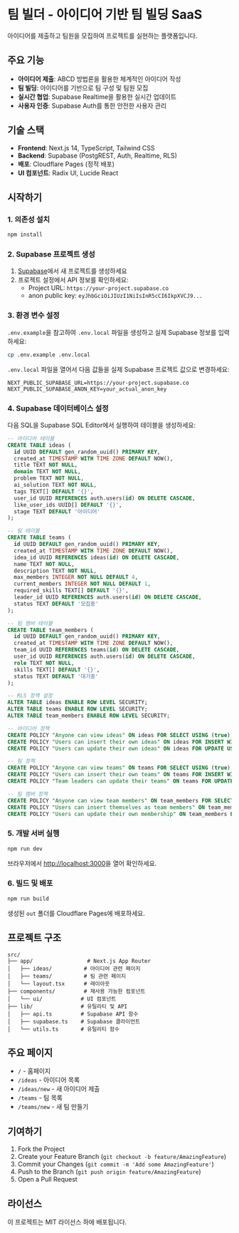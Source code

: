 # 팀 빌더 - 아이디어 기반 팀 빌딩 SaaS

아이디어를 제출하고 팀원을 모집하여 프로젝트를 실현하는 플랫폼입니다.

## 주요 기능

- **아이디어 제출**: ABCD 방법론을 활용한 체계적인 아이디어 작성
- **팀 빌딩**: 아이디어를 기반으로 팀 구성 및 팀원 모집
- **실시간 협업**: Supabase Realtime을 활용한 실시간 업데이트
- **사용자 인증**: Supabase Auth를 통한 안전한 사용자 관리

## 기술 스택

- **Frontend**: Next.js 14, TypeScript, Tailwind CSS
- **Backend**: Supabase (PostgREST, Auth, Realtime, RLS)
- **배포**: Cloudflare Pages (정적 배포)
- **UI 컴포넌트**: Radix UI, Lucide React

## 시작하기

### 1. 의존성 설치

```bash
npm install
```

### 2. Supabase 프로젝트 생성

1. [Supabase](https://supabase.com)에서 새 프로젝트를 생성하세요
2. 프로젝트 설정에서 API 정보를 확인하세요:
   - Project URL: `https://your-project.supabase.co`
   - anon public key: `eyJhbGciOiJIUzI1NiIsInR5cCI6IkpXVCJ9...`

### 3. 환경 변수 설정

`.env.example`을 참고하여 `.env.local` 파일을 생성하고 실제 Supabase 정보를 입력하세요:

```bash
cp .env.example .env.local
```

`.env.local` 파일을 열어서 다음 값들을 실제 Supabase 프로젝트 값으로 변경하세요:

```env
NEXT_PUBLIC_SUPABASE_URL=https://your-project.supabase.co
NEXT_PUBLIC_SUPABASE_ANON_KEY=your_actual_anon_key
```

### 4. Supabase 데이터베이스 설정

다음 SQL을 Supabase SQL Editor에서 실행하여 테이블을 생성하세요:

```sql
-- 아이디어 테이블
CREATE TABLE ideas (
  id UUID DEFAULT gen_random_uuid() PRIMARY KEY,
  created_at TIMESTAMP WITH TIME ZONE DEFAULT NOW(),
  title TEXT NOT NULL,
  domain TEXT NOT NULL,
  problem TEXT NOT NULL,
  ai_solution TEXT NOT NULL,
  tags TEXT[] DEFAULT '{}',
  user_id UUID REFERENCES auth.users(id) ON DELETE CASCADE,
  like_user_ids UUID[] DEFAULT '{}',
  stage TEXT DEFAULT '아이디어'
);

-- 팀 테이블
CREATE TABLE teams (
  id UUID DEFAULT gen_random_uuid() PRIMARY KEY,
  created_at TIMESTAMP WITH TIME ZONE DEFAULT NOW(),
  idea_id UUID REFERENCES ideas(id) ON DELETE CASCADE,
  name TEXT NOT NULL,
  description TEXT NOT NULL,
  max_members INTEGER NOT NULL DEFAULT 4,
  current_members INTEGER NOT NULL DEFAULT 1,
  required_skills TEXT[] DEFAULT '{}',
  leader_id UUID REFERENCES auth.users(id) ON DELETE CASCADE,
  status TEXT DEFAULT '모집중'
);

-- 팀 멤버 테이블
CREATE TABLE team_members (
  id UUID DEFAULT gen_random_uuid() PRIMARY KEY,
  created_at TIMESTAMP WITH TIME ZONE DEFAULT NOW(),
  team_id UUID REFERENCES teams(id) ON DELETE CASCADE,
  user_id UUID REFERENCES auth.users(id) ON DELETE CASCADE,
  role TEXT NOT NULL,
  skills TEXT[] DEFAULT '{}',
  status TEXT DEFAULT '대기중'
);

-- RLS 정책 설정
ALTER TABLE ideas ENABLE ROW LEVEL SECURITY;
ALTER TABLE teams ENABLE ROW LEVEL SECURITY;
ALTER TABLE team_members ENABLE ROW LEVEL SECURITY;

-- 아이디어 정책
CREATE POLICY "Anyone can view ideas" ON ideas FOR SELECT USING (true);
CREATE POLICY "Users can insert their own ideas" ON ideas FOR INSERT WITH CHECK (auth.uid() = user_id);
CREATE POLICY "Users can update their own ideas" ON ideas FOR UPDATE USING (auth.uid() = user_id);

-- 팀 정책
CREATE POLICY "Anyone can view teams" ON teams FOR SELECT USING (true);
CREATE POLICY "Users can insert their own teams" ON teams FOR INSERT WITH CHECK (auth.uid() = leader_id);
CREATE POLICY "Team leaders can update their teams" ON teams FOR UPDATE USING (auth.uid() = leader_id);

-- 팀 멤버 정책
CREATE POLICY "Anyone can view team members" ON team_members FOR SELECT USING (true);
CREATE POLICY "Users can insert themselves as team members" ON team_members FOR INSERT WITH CHECK (auth.uid() = user_id);
CREATE POLICY "Users can update their own membership" ON team_members FOR UPDATE USING (auth.uid() = user_id);
```

### 5. 개발 서버 실행

```bash
npm run dev
```

브라우저에서 [http://localhost:3000](http://localhost:3000)을 열어 확인하세요.

### 6. 빌드 및 배포

```bash
npm run build
```

생성된 `out` 폴더를 Cloudflare Pages에 배포하세요.

## 프로젝트 구조

```
src/
├── app/                 # Next.js App Router
│   ├── ideas/          # 아이디어 관련 페이지
│   ├── teams/          # 팀 관련 페이지
│   └── layout.tsx      # 레이아웃
├── components/         # 재사용 가능한 컴포넌트
│   └── ui/            # UI 컴포넌트
├── lib/               # 유틸리티 및 API
│   ├── api.ts         # Supabase API 함수
│   ├── supabase.ts    # Supabase 클라이언트
│   └── utils.ts       # 유틸리티 함수
```

## 주요 페이지

- `/` - 홈페이지
- `/ideas` - 아이디어 목록
- `/ideas/new` - 새 아이디어 제출
- `/teams` - 팀 목록
- `/teams/new` - 새 팀 만들기

## 기여하기

1. Fork the Project
2. Create your Feature Branch (`git checkout -b feature/AmazingFeature`)
3. Commit your Changes (`git commit -m 'Add some AmazingFeature'`)
4. Push to the Branch (`git push origin feature/AmazingFeature`)
5. Open a Pull Request

## 라이선스

이 프로젝트는 MIT 라이선스 하에 배포됩니다.